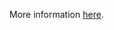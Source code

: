 More information [here](https://docs.prismacloud.io/en/enterprise-edition/policy-reference/aws-policies/aws-general-policies/bc-aws-general-104).
